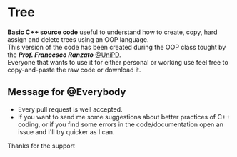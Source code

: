 # Tree
**Basic C++ source code** useful to understand how to create, copy, hard assign and delete trees using an OOP language.\
This version of the code has been created during the OOP class tought by the _**Prof. Francesco Ranzato**_ [@UniPD](https://www.math.unipd.it/~franz/).\
Everyone that wants to use it for either personal or working use feel free to copy-and-paste the raw code or download it.

## Message for @Everybody
* Every pull request is well accepted.
* If you want to send me some suggestions about better practices of C++ coding, or if you find some errors in the code/documentation open an issue and I'll try quicker as I can.

Thanks for the support
